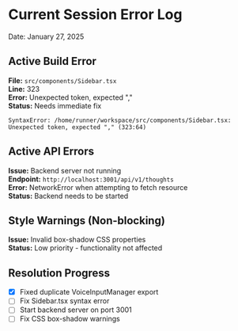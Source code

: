 
# Current Session Error Log
Date: January 27, 2025

## Active Build Error
**File:** `src/components/Sidebar.tsx`  
**Line:** 323  
**Error:** Unexpected token, expected ","  
**Status:** Needs immediate fix

```
SyntaxError: /home/runner/workspace/src/components/Sidebar.tsx: Unexpected token, expected "," (323:64)
```

## Active API Errors
**Issue:** Backend server not running  
**Endpoint:** `http://localhost:3001/api/v1/thoughts`  
**Error:** NetworkError when attempting to fetch resource  
**Status:** Backend needs to be started

## Style Warnings (Non-blocking)
**Issue:** Invalid box-shadow CSS properties  
**Status:** Low priority - functionality not affected

## Resolution Progress
- [x] Fixed duplicate VoiceInputManager export
- [ ] Fix Sidebar.tsx syntax error  
- [ ] Start backend server on port 3001
- [ ] Fix CSS box-shadow warnings
